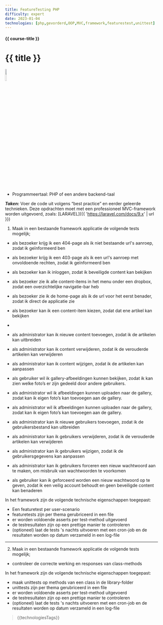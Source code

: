 ```yaml
---
title: FeatureTesting PHP
difficulty: expert
date: 2023-01-04
technologies: [php,gevorderd,OOP,MVC,framework,featurestest,unittest]
---
```


#### {{ course-title }}
# {{ title }}

<img src="{{ '/_assets/api/Laravel-logo.png' | url }}" style="width:10%;">

* Programmeertaal: PHP of een andere backend-taal

***Taken:***
Voer de code uit volgens “best practice” en eerder geleerde technieken.
Deze opdrachten moet met een professioneel MVC-framework worden uitgevoerd,
zoals: [LARAVEL]({{ 'https://laravel.com/docs/9.x' | url }})


>>>>
1. Maak in een bestaande framework applicatie de volgende tests mogelijk;
* als bezoeker krijg ik een 404-page als ik niet bestaande url's aanroep, zodat ik geïnformeerd ben
* als bezoeker krijg ik een 403-page als ik een url's aanroep met onvoldoende rechten, zodat ik geïnformeerd ben

* als bezoeker kan ik inloggen, zodat ik beveiligde content kan bekijken
* als bezoeker zie ik alle content-items in het menu onder een dropbox, zodat een overzichtelijke navigatie-bar heb
* als bezoeker zie ik de home-page als ik de url voor het eerst benader, zodat ik direct de applicatie zie
* als bezoeker kan ik een content-item kiezen, zodat dat ene artikel kan bekijken
* 
* als administrator kan ik nieuwe content toevoegen, zodat ik de artikelen kan uitbreiden
* als administrator kan ik content verwijderen, zodat ik de verouderde artikelen kan verwijderen
* als administrator kan ik content wijzigen, zodat ik de artikelen kan aanpassen

* als gebruiker wil ik gallery-afbeeldingen kunnen bekijken, zodat ik kan zien welke foto’s er zijn gedeeld door andere gebruikers.
* als administrator wil ik afbeeldingen kunnen uploaden naar de gallery, zodat kan ik eigen foto’s kan toevoegen aan de gallery.
* als administrator wil ik afbeeldingen kunnen uploaden naar de gallery, zodat kan ik eigen foto’s kan toevoegen aan de gallery.

* als administrator kan ik nieuwe gebruikers toevoegen, zodat ik de gebruikersbestand kan uitbreiden
* als administrator kan ik gebruikers verwijderen, zodat ik de verouderde artikelen kan verwijderen
* als administrator kan ik gebruikers wijzigen, zodat ik de gebruikersgegevens kan aanpassen
* als administrator kan ik gebruikers forceren een nieuw wachtwoord aan te maken, om misbruik van wachtwoorden te voorkomen
* als gebruiker kan ik geforceerd worden een nieuw wachtwoord op te geven, zodat ik een veilig account behoudt en geen beveiligde content kan benaderen

In het framework zijn de volgende technische eigenschappen toegepast:
* Een featuretest per user-scenario
* featuretests zijn per thema gerubriceerd in een file
* er worden voldoende asserts per test-method uitgevoerd
* de testresultaten zijn op een prettige manier te controleren 
* (optioneel) laat de tests 's nachts uitvoeren met een cron-job en de resultaten worden op datum verzameld in een log-file

<hr>

2. Maak in een bestaande framework applicatie de volgende tests mogelijk;
* controleer de correcte werking en responses van class-methods

In het framework zijn de volgende technische eigenschappen toegepast:
* maak unittests op methods van een class in de library-folder  
* unittests zijn per thema gerubriceerd in een file
* er worden voldoende asserts per test-method uitgevoerd
* de testresultaten zijn op een prettige manier te controleren
* (optioneel) laat de tests 's nachts uitvoeren met een cron-job en de resultaten worden op datum verzameld in een log-file

> {{technologiesTags}}
